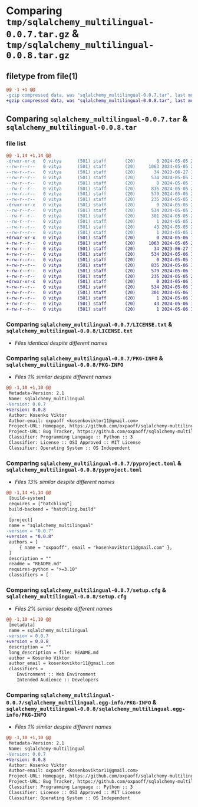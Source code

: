 # Comparing `tmp/sqlalchemy_multilingual-0.0.7.tar.gz` & `tmp/sqlalchemy_multilingual-0.0.8.tar.gz`

## filetype from file(1)

```diff
@@ -1 +1 @@
-gzip compressed data, was "sqlalchemy_multilingual-0.0.7.tar", last modified: Sun May  5 20:38:50 2024, max compression
+gzip compressed data, was "sqlalchemy_multilingual-0.0.8.tar", last modified: Mon May  6 10:48:42 2024, max compression
```

## Comparing `sqlalchemy_multilingual-0.0.7.tar` & `sqlalchemy_multilingual-0.0.8.tar`

### file list

```diff
@@ -1,14 +1,14 @@
-drwxr-xr-x   0 vitya      (501) staff       (20)        0 2024-05-05 20:38:50.319043 sqlalchemy_multilingual-0.0.7/
--rw-r--r--   0 vitya      (501) staff       (20)     1063 2024-05-05 20:11:04.000000 sqlalchemy_multilingual-0.0.7/LICENSE.txt
--rw-r--r--   0 vitya      (501) staff       (20)       34 2023-06-27 13:11:56.000000 sqlalchemy_multilingual-0.0.7/MANIFEST.in
--rw-r--r--   0 vitya      (501) staff       (20)      534 2024-05-05 20:38:50.319107 sqlalchemy_multilingual-0.0.7/PKG-INFO
--rw-r--r--   0 vitya      (501) staff       (20)        0 2024-05-05 19:57:01.000000 sqlalchemy_multilingual-0.0.7/README.md
--rw-r--r--   0 vitya      (501) staff       (20)      835 2024-05-05 20:38:49.000000 sqlalchemy_multilingual-0.0.7/pyproject.toml
--rw-r--r--   0 vitya      (501) staff       (20)      579 2024-05-05 20:38:50.319358 sqlalchemy_multilingual-0.0.7/setup.cfg
--rw-r--r--   0 vitya      (501) staff       (20)      235 2024-05-05 20:29:38.000000 sqlalchemy_multilingual-0.0.7/setup.py
-drwxr-xr-x   0 vitya      (501) staff       (20)        0 2024-05-05 20:38:50.318950 sqlalchemy_multilingual-0.0.7/sqlalchemy_multilingual.egg-info/
--rw-r--r--   0 vitya      (501) staff       (20)      534 2024-05-05 20:38:50.000000 sqlalchemy_multilingual-0.0.7/sqlalchemy_multilingual.egg-info/PKG-INFO
--rw-r--r--   0 vitya      (501) staff       (20)      301 2024-05-05 20:38:50.000000 sqlalchemy_multilingual-0.0.7/sqlalchemy_multilingual.egg-info/SOURCES.txt
--rw-r--r--   0 vitya      (501) staff       (20)        1 2024-05-05 20:38:50.000000 sqlalchemy_multilingual-0.0.7/sqlalchemy_multilingual.egg-info/dependency_links.txt
--rw-r--r--   0 vitya      (501) staff       (20)       43 2024-05-05 20:38:50.000000 sqlalchemy_multilingual-0.0.7/sqlalchemy_multilingual.egg-info/requires.txt
--rw-r--r--   0 vitya      (501) staff       (20)        1 2024-05-05 20:38:50.000000 sqlalchemy_multilingual-0.0.7/sqlalchemy_multilingual.egg-info/top_level.txt
+drwxr-xr-x   0 vitya      (501) staff       (20)        0 2024-05-06 10:48:42.287529 sqlalchemy_multilingual-0.0.8/
+-rw-r--r--   0 vitya      (501) staff       (20)     1063 2024-05-05 20:11:04.000000 sqlalchemy_multilingual-0.0.8/LICENSE.txt
+-rw-r--r--   0 vitya      (501) staff       (20)       34 2023-06-27 13:11:56.000000 sqlalchemy_multilingual-0.0.8/MANIFEST.in
+-rw-r--r--   0 vitya      (501) staff       (20)      534 2024-05-06 10:48:42.287591 sqlalchemy_multilingual-0.0.8/PKG-INFO
+-rw-r--r--   0 vitya      (501) staff       (20)        0 2024-05-05 19:57:01.000000 sqlalchemy_multilingual-0.0.8/README.md
+-rw-r--r--   0 vitya      (501) staff       (20)      835 2024-05-06 10:48:41.000000 sqlalchemy_multilingual-0.0.8/pyproject.toml
+-rw-r--r--   0 vitya      (501) staff       (20)      579 2024-05-06 10:48:42.287825 sqlalchemy_multilingual-0.0.8/setup.cfg
+-rw-r--r--   0 vitya      (501) staff       (20)      235 2024-05-05 20:29:38.000000 sqlalchemy_multilingual-0.0.8/setup.py
+drwxr-xr-x   0 vitya      (501) staff       (20)        0 2024-05-06 10:48:42.287434 sqlalchemy_multilingual-0.0.8/sqlalchemy_multilingual.egg-info/
+-rw-r--r--   0 vitya      (501) staff       (20)      534 2024-05-06 10:48:42.000000 sqlalchemy_multilingual-0.0.8/sqlalchemy_multilingual.egg-info/PKG-INFO
+-rw-r--r--   0 vitya      (501) staff       (20)      301 2024-05-06 10:48:42.000000 sqlalchemy_multilingual-0.0.8/sqlalchemy_multilingual.egg-info/SOURCES.txt
+-rw-r--r--   0 vitya      (501) staff       (20)        1 2024-05-06 10:48:42.000000 sqlalchemy_multilingual-0.0.8/sqlalchemy_multilingual.egg-info/dependency_links.txt
+-rw-r--r--   0 vitya      (501) staff       (20)       43 2024-05-06 10:48:42.000000 sqlalchemy_multilingual-0.0.8/sqlalchemy_multilingual.egg-info/requires.txt
+-rw-r--r--   0 vitya      (501) staff       (20)        1 2024-05-06 10:48:42.000000 sqlalchemy_multilingual-0.0.8/sqlalchemy_multilingual.egg-info/top_level.txt
```

### Comparing `sqlalchemy_multilingual-0.0.7/LICENSE.txt` & `sqlalchemy_multilingual-0.0.8/LICENSE.txt`

 * *Files identical despite different names*

### Comparing `sqlalchemy_multilingual-0.0.7/PKG-INFO` & `sqlalchemy_multilingual-0.0.8/PKG-INFO`

 * *Files 1% similar despite different names*

```diff
@@ -1,10 +1,10 @@
 Metadata-Version: 2.1
 Name: sqlalchemy_multilingual
-Version: 0.0.7
+Version: 0.0.8
 Author: Kosenko Viktor
 Author-email: oxpaoff <kosenkoviktor11@gmail.com>
 Project-URL: Homepage, https://github.com/oxpaoff/sqlalchemy-multilingual
 Project-URL: Bug Tracker, https://github.com/oxpaoff/sqlalchemy-multilingual/issues
 Classifier: Programming Language :: Python :: 3
 Classifier: License :: OSI Approved :: MIT License
 Classifier: Operating System :: OS Independent
```

### Comparing `sqlalchemy_multilingual-0.0.7/pyproject.toml` & `sqlalchemy_multilingual-0.0.8/pyproject.toml`

 * *Files 13% similar despite different names*

```diff
@@ -1,14 +1,14 @@
 [build-system]
 requires = ["hatchling"]
 build-backend = "hatchling.build"
 
 [project]
 name = "sqlalchemy_multilingual"
-version = "0.0.7"
+version = "0.0.8"
 authors = [
     { name = "oxpaoff", email = "kosenkoviktor11@gmail.com" },
 ]
 description = ""
 readme = "README.md"
 requires-python = ">=3.10"
 classifiers = [
```

### Comparing `sqlalchemy_multilingual-0.0.7/setup.cfg` & `sqlalchemy_multilingual-0.0.8/setup.cfg`

 * *Files 2% similar despite different names*

```diff
@@ -1,10 +1,10 @@
 [metadata]
 name = sqlalchemy_multilingual
-version = 0.0.7
+version = 0.0.8
 description = ""
 long_description = file: README.md
 author = Kosenko Viktor
 author_email = kosenkoviktor11@gmail.com
 classifiers = 
 	Environment :: Web Environment
 	Intended Audience :: Developers
```

### Comparing `sqlalchemy_multilingual-0.0.7/sqlalchemy_multilingual.egg-info/PKG-INFO` & `sqlalchemy_multilingual-0.0.8/sqlalchemy_multilingual.egg-info/PKG-INFO`

 * *Files 1% similar despite different names*

```diff
@@ -1,10 +1,10 @@
 Metadata-Version: 2.1
 Name: sqlalchemy-multilingual
-Version: 0.0.7
+Version: 0.0.8
 Author: Kosenko Viktor
 Author-email: oxpaoff <kosenkoviktor11@gmail.com>
 Project-URL: Homepage, https://github.com/oxpaoff/sqlalchemy-multilingual
 Project-URL: Bug Tracker, https://github.com/oxpaoff/sqlalchemy-multilingual/issues
 Classifier: Programming Language :: Python :: 3
 Classifier: License :: OSI Approved :: MIT License
 Classifier: Operating System :: OS Independent
```

